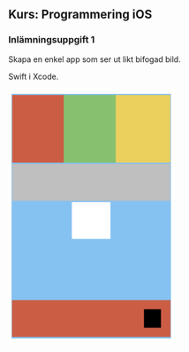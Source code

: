 ## Kurs: Programmering iOS 

### Inlämningsuppgift 1

Skapa en enkel app som ser ut likt bifogad bild. 

Swift i Xcode.

<img src="Images/iOS1.png" alt="Uppgift 1 iOS" width="300"/>
